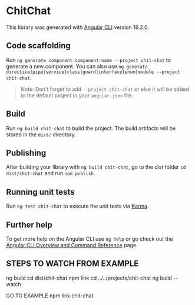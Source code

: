 # ChitChat

This library was generated with [Angular CLI](https://github.com/angular/angular-cli) version 16.2.0.

## Code scaffolding

Run `ng generate component component-name --project chit-chat` to generate a new component. You can also use `ng generate directive|pipe|service|class|guard|interface|enum|module --project chit-chat`.

> Note: Don't forget to add `--project chit-chat` or else it will be added to the default project in your `angular.json` file.

## Build

Run `ng build chit-chat` to build the project. The build artifacts will be stored in the `dist/` directory.

## Publishing

After building your library with `ng build chit-chat`, go to the dist folder `cd dist/chit-chat` and run `npm publish`.

## Running unit tests

Run `ng test chit-chat` to execute the unit tests via [Karma](https://karma-runner.github.io).

## Further help

To get more help on the Angular CLI use `ng help` or go check out the [Angular CLI Overview and Command Reference](https://angular.io/cli) page.

## STEPS TO WATCH FROM EXAMPLE

ng build
cd dist/chit-chat
npm link
cd ../../projects/chit-chat
ng build --watch

GO TO EXAMPLE
npm link chit-chat
